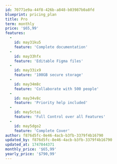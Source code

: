 ```yaml
---
id: 70771e9a-44f8-426b-a848-b03987b0a8fd
blueprint: pricing_plan
title: Pro
term: monthly
price: '$65,99'
features:
  -
    id: may31ku5
    feature: 'Complete documentation'
  -
    id: may33hfx
    feature: 'Editable Figma files'
  -
    id: may33ix9
    feature: '100GB secure storage'
  -
    id: may34m8c
    feature: 'Collaborate with 500 people'
  -
    id: may34v8c
    feature: 'Priority help included'
  -
    id: may5ctai
    feature: 'Full Control over all Features'
  -
    id: may5dgo2
    feature: 'Complete Cover'
author: f876d5fc-8e46-4acb-b3fb-3379f4b16790
updated_by: f876d5fc-8e46-4acb-b3fb-3379f4b16790
updated_at: 1747844371
monthly_price: '$65,99'
yearly_price: '$790,99'
---
```

